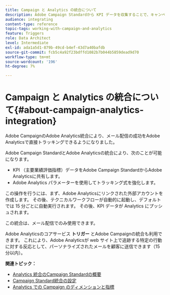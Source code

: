 ```yaml
---
title: Campaign と Analytics の統合について
description: Adobe Campaign Standardから KPI データを収集することで、キャンペーンデータをAdobe Analyticsと共有して、Adobe Campaignからメールマーケティング指標を測定できるようになりました。
audience: integrating
content-type: reference
topic-tags: working-with-campaign-and-analytics
feature: Triggers
role: Data Architect
level: Intermediate
exl-id: ada1a5d1-879b-49cd-b4ef-43d7a40bafdb
source-git-commit: fcb5c4a92f23bdffd1082b7b044b5859dead9d70
workflow-type: tm+mt
source-wordcount: '196'
ht-degree: 7%

---
```


# Campaign と Analytics の統合について{#about-campaign-analytics-integration}

Adobe CampaignのAdobe Analytics統合により、メール配信の成功をAdobe Analyticsで直接トラッキングできるようになりました。

Adobe Campaign StandardとAdobe Analyticsの統合により、次のことが可能になります。

* KPI （主要業績評価指標）データをAdobe Campaign StandardからAdobe Analyticsに共有します。
* Adobe Analytics パラメーターを使用してトラッキング式を強化します。

この操作を行うには、まず、Adobe Analyticsにリンクされた外部アカウントを作成します。 その後、テクニカルワークフローが自動的に起動し、デフォルトでは 15 分ごとに自動実行されます。 その後、KPI データが Analytics にプッシュされます。

この統合は、メール配信でのみ使用できます。

Adobe Analyticsのコアサービス **トリガー** とAdobe Campaignの統合も利用できます。 これにより、Adobe Analyticsが web サイト上で追跡する特定の行動に対する反応として、パーソナライズされたメールを顧客に送信できます（15 分以内）。

**関連トピック：**

* [Analytics 統合のCampaign Standardの概要 ](https://experienceleague.adobe.com/docs/analytics/integration/adobe-campaign.html?lang=ja)
* [Campaign Standard統合の設定 ](https://experienceleague.adobe.com/docs/campaign-standard/using/integrating-with-adobe-cloud/working-with-campaign-and-analytics/configure-campaign-analytics-integration.html?lang=ja)
* [Analytics での Campaign のディメンションと指標](../../integrating/using/campaign-dimensions-and-metrics-in-analytics.md)

